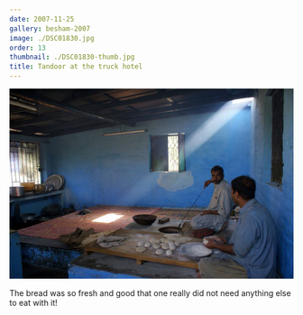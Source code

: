 ```yaml
---
date: 2007-11-25
gallery: besham-2007
image: ./DSC01830.jpg
order: 13
thumbnail: ./DSC01830-thumb.jpg
title: Tandoor at the truck hotel
---
```


![Tandoor at the truck hotel](./DSC01830.jpg)

The bread was so fresh and good that one really did not need anything else to eat with it!